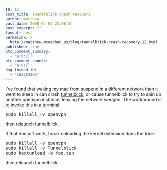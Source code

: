 ```yaml
---
ID: 12
post_title: Tunnelblick crash recovery
author: matthew
post_date: 2008-04-04 23:06:54
post_excerpt: ""
layout: post
permalink: >
  http://matthew.mceachen.us/blog/tunnelblick-crash-recovery-12.html
published: true
btc_comment_summary:
  - 'a:0:{}'
btc_comment_counts:
  - 'a:0:{}'
dsq_thread_id:
  - "162204305"
---
```

I've found that waking my mac from suspend in a different network than it went to sleep in can crash <a href="http://www.tunnelblick.net/">tunnelblick</a>, or cause tunnelblick to try to spin up another openvpn instance, leaving the network wedged. The workaround is to invoke this in a terminal:

<pre>sudo killall -v openvpn</pre>

then relaunch tunnelblick.

If that doesn't work, force-unloading the kernel extension does the trick:

<pre>sudo killall -v openvpn
sudo killall -v Tunnelblick
sudo kextunload -b foo.tun</pre>

then relaunch tunnelblick.